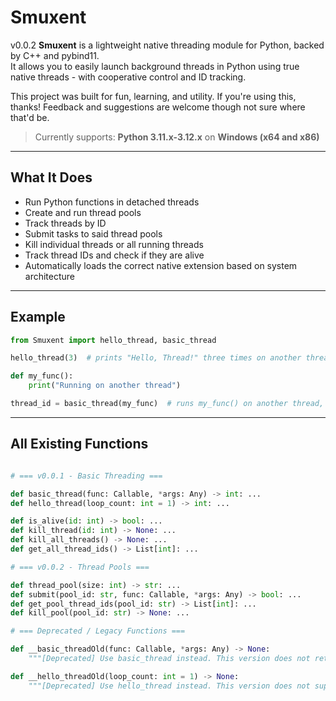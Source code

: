 # Smuxent
v0.0.2
**Smuxent** is a lightweight native threading module for Python, backed by C++ and pybind11.  
It allows you to easily launch background threads in Python using true native threads - with cooperative control and ID tracking.

This project was built for fun, learning, and utility. If you're using this, thanks!
Feedback and suggestions are welcome though not sure where that'd be.

> Currently supports: **Python 3.11.x-3.12.x** on **Windows (x64 and x86)**

---

## What It Does

- Run Python functions in detached threads
- Create and run thread pools
- Track threads by ID
- Submit tasks to said thread pools
- Kill individual threads or all running threads
- Track thread IDs and check if they are alive
- Automatically loads the correct native extension based on system architecture

---

## Example

```python
from Smuxent import hello_thread, basic_thread

hello_thread(3)  # prints "Hello, Thread!" three times on another thread

def my_func():
    print("Running on another thread")

thread_id = basic_thread(my_func)  # runs my_func() on another thread, returning the thread ID

```

---

## All Existing Functions

```python

# === v0.0.1 - Basic Threading ===

def basic_thread(func: Callable, *args: Any) -> int: ...
def hello_thread(loop_count: int = 1) -> int: ...

def is_alive(id: int) -> bool: ...
def kill_thread(id: int) -> None: ...
def kill_all_threads() -> None: ...
def get_all_thread_ids() -> List[int]: ...

# === v0.0.2 - Thread Pools ===

def thread_pool(size: int) -> str: ...
def submit(pool_id: str, func: Callable, *args: Any) -> bool: ...
def get_pool_thread_ids(pool_id: str) -> List[int]: ...
def kill_pool(pool_id: str) -> None: ...

# === Deprecated / Legacy Functions ===

def __basic_threadOld(func: Callable, *args: Any) -> None:
    """[Deprecated] Use basic_thread instead. This version does not return a thread ID."""

def __hello_threadOld(loop_count: int = 1) -> None:
    """[Deprecated] Use hello_thread instead. This version does not support thread tracking."""


```